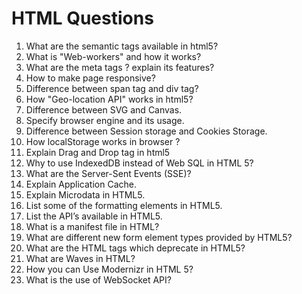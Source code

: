 # HTML Questions

1. What are the semantic tags available in html5?
1. What is "Web-workers" and how it works?
1. What are the meta tags ? explain its features?
1. How to make page responsive?
1. Difference between span tag and div tag?
1. How "Geo-location API" works in html5?
1. Difference between SVG and Canvas.
1. Specify browser engine and its usage.
1. Difference between Session storage and Cookies Storage.
1. How localStorage works in browser ?
1. Explain Drag and Drop tag in html5
1. Why to use IndexedDB instead of Web SQL in HTML 5?
1. What are the Server-Sent Events (SSE)?
1. Explain Application Cache.
1. Explain Microdata in HTML5.
1. List some of the formatting elements in HTML5.
1. List the API’s available in HTML5.
1. What is a manifest file in HTML?
1. What are different new form element types provided by HTML5?
1. What are the HTML tags which deprecate in HTML5?
1. What are Waves in HTML?
1. How you can Use Modernizr in HTML 5?
1. What is the use of WebSocket API?
